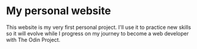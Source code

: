 # My personal website

This website is my very first personal project.
I'll use it to practice new skills so it will evolve while I progress on my journey to become a web developer with The Odin Project.
